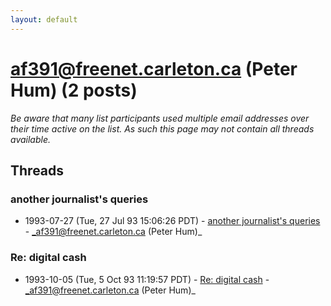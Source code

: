 ```yaml
---
layout: default
---
```


# af391@freenet.carleton.ca (Peter Hum) (2 posts)

_Be aware that many list participants used multiple email addresses over their time active on the list. As such this page may not contain all threads available._

## Threads

### another journalist's queries
+ 1993-07-27 (Tue, 27 Jul 93 15:06:26 PDT) - [another journalist's queries](/archive/1993/07/116c4da9e39eca23fa0fecbe43bee955760dcc98b1321b25c52d0c8c8caf790a) - _af391@freenet.carleton.ca (Peter Hum)_

### Re: digital cash
+ 1993-10-05 (Tue, 5 Oct 93 11:19:57 PDT) - [Re: digital cash](/archive/1993/10/ca939c8f36eda0007001cd7441ac1256af14aea144ab263e30461e5e62773d3a) - _af391@freenet.carleton.ca (Peter Hum)_

